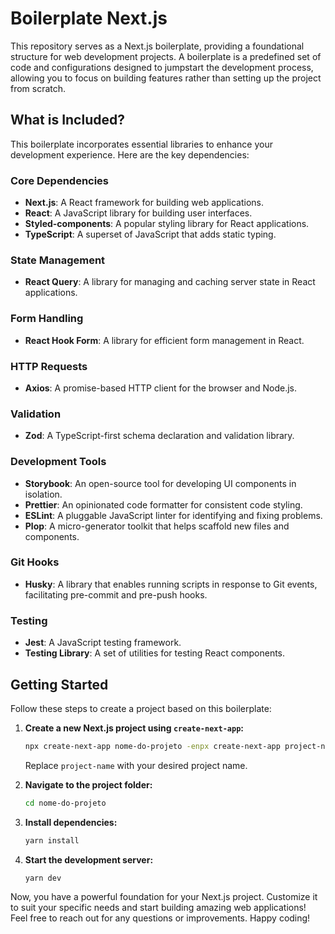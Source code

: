 # Boilerplate Next.js

This repository serves as a Next.js boilerplate, providing a foundational structure for web development projects. A boilerplate is a predefined set of code and configurations designed to jumpstart the development process, allowing you to focus on building features rather than setting up the project from scratch.

## What is Included?

This boilerplate incorporates essential libraries to enhance your development experience. Here are the key dependencies:

### Core Dependencies

- **Next.js**: A React framework for building web applications.
- **React**: A JavaScript library for building user interfaces.
- **Styled-components**: A popular styling library for React applications.
- **TypeScript**: A superset of JavaScript that adds static typing.

### State Management

- **React Query**: A library for managing and caching server state in React applications.

### Form Handling

- **React Hook Form**: A library for efficient form management in React.

### HTTP Requests

- **Axios**: A promise-based HTTP client for the browser and Node.js.

### Validation

- **Zod**: A TypeScript-first schema declaration and validation library.

### Development Tools

- **Storybook**: An open-source tool for developing UI components in isolation.
- **Prettier**: An opinionated code formatter for consistent code styling.
- **ESLint**: A pluggable JavaScript linter for identifying and fixing problems.
- **Plop**: A micro-generator toolkit that helps scaffold new files and components.

### Git Hooks

- **Husky**: A library that enables running scripts in response to Git events, facilitating pre-commit and pre-push hooks.

### Testing

- **Jest**: A JavaScript testing framework.
- **Testing Library**: A set of utilities for testing React components.

## Getting Started

Follow these steps to create a project based on this boilerplate:

1. **Create a new Next.js project using `create-next-app`:**

   ```bash
   npx create-next-app nome-do-projeto -enpx create-next-app project-name -e https://github.com/devMatheus-Cunha/boilerplate-next

   ```

   Replace `project-name` with your desired project name.

2. **Navigate to the project folder:**

   ```bash
   cd nome-do-projeto
   ```

3. **Install dependencies:**

   ```bash
   yarn install
   ```

4. **Start the development server:**

   ```bash
   yarn dev
   ```

Now, you have a powerful foundation for your Next.js project. Customize it to suit your specific needs and start building amazing web applications! Feel free to reach out for any questions or improvements. Happy coding!
